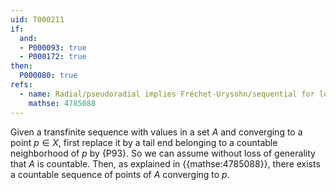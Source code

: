 ```yaml
---
uid: T000211
if:
  and:
  - P000093: true
  - P000172: true
then:
  P000080: true
refs:
  - name: Radial/pseudoradial implies Fréchet-Urysohn/sequential for locally countable spaces
    mathse: 4785088
---
```


Given a transfinite sequence with values in a set $A$ and converging to a point $p\in X$, first replace it by a tail end belonging to a countable neighborhood of $p$ by {P93}. So we can assume without loss of generality that $A$ is countable.  Then, as explained in {{mathse:4785088}}, there exists a countable sequence of points of $A$ converging to $p$.
